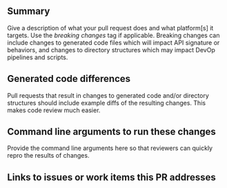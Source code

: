 ## Summary

Give a description of what your pull request does and what platform[s] it targets. Use the *breaking changes* tag if applicable. Breaking changes can include changes to generated code files which will impact API signature or behaviors, and changes to directory structures which may impact DevOp pipelines and scripts.

## Generated code differences

Pull requests that result in changes to generated code and/or directory structures should include example diffs of the resulting changes. This makes code review much easier.

## Command line arguments to run these changes

Provide the command line arguments here so that reviewers can quickly repro the results of changes.

## Links to issues or work items this PR addresses